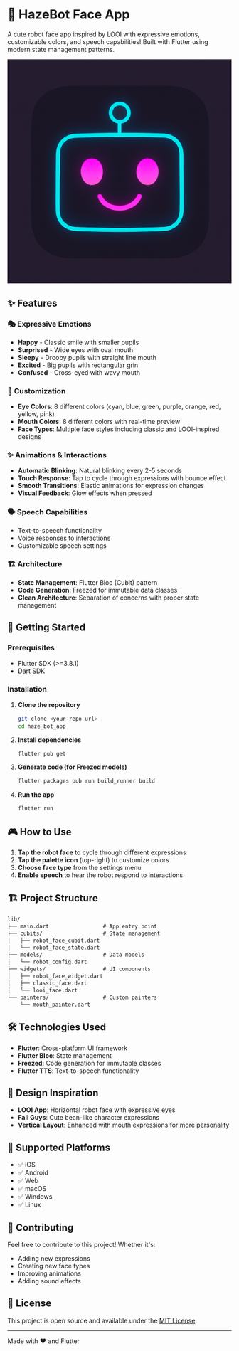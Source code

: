 # 🤖 HazeBot Face App

A cute robot face app inspired by LOOI with expressive emotions, customizable colors, and speech capabilities! Built with Flutter using modern state management patterns.

![HazeBot Logo](assets/images/logo.png)


## ✨ Features

### 🎭 **Expressive Emotions**
- **Happy** - Classic smile with smaller pupils
- **Surprised** - Wide eyes with oval mouth  
- **Sleepy** - Droopy pupils with straight line mouth
- **Excited** - Big pupils with rectangular grin
- **Confused** - Cross-eyed with wavy mouth

### 🎨 **Customization**
- **Eye Colors**: 8 different colors (cyan, blue, green, purple, orange, red, yellow, pink)
- **Mouth Colors**: 8 different colors with real-time preview
- **Face Types**: Multiple face styles including classic and LOOI-inspired designs

### ✨ **Animations & Interactions**
- **Automatic Blinking**: Natural blinking every 2-5 seconds
- **Touch Response**: Tap to cycle through expressions with bounce effect
- **Smooth Transitions**: Elastic animations for expression changes
- **Visual Feedback**: Glow effects when pressed

### 🗣️ **Speech Capabilities**
- Text-to-speech functionality
- Voice responses to interactions
- Customizable speech settings

### 🏗️ **Architecture**
- **State Management**: Flutter Bloc (Cubit) pattern
- **Code Generation**: Freezed for immutable data classes
- **Clean Architecture**: Separation of concerns with proper state management

## 🚀 Getting Started

### Prerequisites
- Flutter SDK (>=3.8.1)
- Dart SDK

### Installation

1. **Clone the repository**
   ```bash
   git clone <your-repo-url>
   cd haze_bot_app
   ```

2. **Install dependencies**
   ```bash
   flutter pub get
   ```

3. **Generate code (for Freezed models)**
   ```bash
   flutter packages pub run build_runner build
   ```

4. **Run the app**
   ```bash
   flutter run
   ```

## 🎮 How to Use

1. **Tap the robot face** to cycle through different expressions
2. **Tap the palette icon** (top-right) to customize colors
3. **Choose face type** from the settings menu
4. **Enable speech** to hear the robot respond to interactions

## 🏗️ Project Structure

```
lib/
├── main.dart                 # App entry point
├── cubits/                   # State management
│   ├── robot_face_cubit.dart
│   └── robot_face_state.dart
├── models/                   # Data models
│   └── robot_config.dart
├── widgets/                  # UI components
│   ├── robot_face_widget.dart
│   ├── classic_face.dart
│   └── looi_face.dart
└── painters/                 # Custom painters
    └── mouth_painter.dart
```

## 🛠️ Technologies Used

- **Flutter**: Cross-platform UI framework
- **Flutter Bloc**: State management
- **Freezed**: Code generation for immutable classes
- **Flutter TTS**: Text-to-speech functionality

## 🎨 Design Inspiration

- **LOOI App**: Horizontal robot face with expressive eyes
- **Fall Guys**: Cute bean-like character expressions
- **Vertical Layout**: Enhanced with mouth expressions for more personality

## 📱 Supported Platforms

- ✅ iOS
- ✅ Android
- ✅ Web
- ✅ macOS
- ✅ Windows
- ✅ Linux

## 🤝 Contributing

Feel free to contribute to this project! Whether it's:
- Adding new expressions
- Creating new face types
- Improving animations
- Adding sound effects

## 📄 License

This project is open source and available under the [MIT License](LICENSE).

---

Made with ❤️ and Flutter
